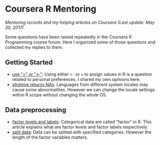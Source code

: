 # Coursera R Mentoring
_Mentoring records and my helping articles on Coursera (Last update: May 30, 2017)_

Some questions have been raised repeatedly in the Coursera R Programming course forum. Here I organized some of those questions and collected my replies to them.

## Getting Started
* [use "=" or "<-"](use_=_or_<-.md): Using either `<-` or `=` to assign values in R is a question related to personal preferences. I shared my own opinions here.
* [strptime returns NAs](strptime_returns_NA.md): Languages from different system locales may cause some abnormalities. However we can change the locale settings within R scope without changing the whole OS.

## Data preprocessing
* [factor levels and labels](factor_levels_and_labels.md): Categorical data are called "factor" in R. This article explains what are factor levels and factor labels respectively.
* [split data](split_data.md): Data can be splited with specified categories. However the length of the factor variables matters.
